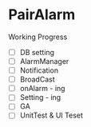 # PairAlarm

Working Progress
- [ ] DB setting
- [ ] AlarmManager
- [ ] Notification
- [ ] BroadCast
- [ ] onAlarm - ing
- [ ] Setting - ing
- [ ] GA
- [ ] UnitTest & UI Teset
